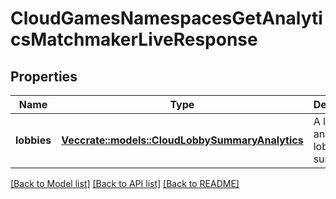# CloudGamesNamespacesGetAnalyticsMatchmakerLiveResponse

## Properties

Name | Type | Description | Notes
------------ | ------------- | ------------- | -------------
**lobbies** | [**Vec<crate::models::CloudLobbySummaryAnalytics>**](CloudLobbySummaryAnalytics.md) | A list of analytics lobby summaries. | 

[[Back to Model list]](../README.md#documentation-for-models) [[Back to API list]](../README.md#documentation-for-api-endpoints) [[Back to README]](../README.md)


